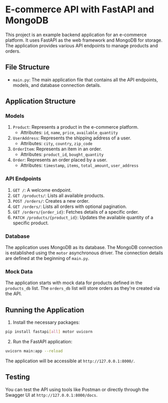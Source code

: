 # E-commerce API with FastAPI and MongoDB

This project is an example backend application for an e-commerce platform. It uses FastAPI as the web framework and MongoDB for storage. The application provides various API endpoints to manage products and orders.

## File Structure

- `main.py`: The main application file that contains all the API endpoints, models, and database connection details.

## Application Structure

### Models

1. `Product`: Represents a product in the e-commerce platform.
   - Attributes: `id`, `name`, `price`, `available_quantity`
2. `UserAddress`: Represents the shipping address of a user.
   - Attributes: `city`, `country`, `zip_code`
3. `OrderItem`: Represents an item in an order.
   - Attributes: `product_id`, `bought_quantity`
4. `Order`: Represents an order placed by a user.
   - Attributes: `timestamp`, `items`, `total_amount`, `user_address`

### API Endpoints

1. `GET /`: A welcome endpoint.
2. `GET /products/`: Lists all available products.
3. `POST /orders/`: Creates a new order.
4. `GET /orders/`: Lists all orders with optional pagination.
5. `GET /orders/{order_id}`: Fetches details of a specific order.
6. `PATCH /products/{product_id}`: Updates the available quantity of a specific product.

### Database

The application uses MongoDB as its database. The MongoDB connection is established using the `motor` asynchronous driver. The connection details are defined at the beginning of `main.py`.

### Mock Data

The application starts with mock data for products defined in the `products_db` list. The `orders_db` list will store orders as they're created via the API.

## Running the Application

1. Install the necessary packages:

```bash
pip install fastapi[all] motor uvicorn
```

2. Run the FastAPI application:

```bash
uvicorn main:app --reload
```

The application will be accessible at `http://127.0.0.1:8000/`.

## Testing

You can test the API using tools like Postman or directly through the Swagger UI at `http://127.0.0.1:8000/docs`.
